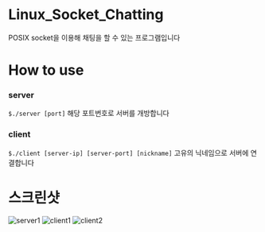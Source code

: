 # Linux_Socket_Chatting
POSIX socket을 이용해 채팅을 할 수 있는 프로그램입니다

# How to use
### server
`$./server [port]`
해당 포트번호로 서버를 개방합니다

### client
`$./client [server-ip] [server-port] [nickname]`
고유의 닉네임으로 서버에 연결합니다

# 스크린샷
![server1](https://github.com/SoinDosa/Linux_Socket_Chatting/assets/28949163/0e70929c-0a4e-48b5-92a8-7ce97656cd2c)
![client1](https://github.com/SoinDosa/Linux_Socket_Chatting/assets/28949163/1629250f-cdeb-4349-9ca4-174d4f45c643)
![client2](https://github.com/SoinDosa/Linux_Socket_Chatting/assets/28949163/f63c72ab-c18b-41ba-8a3c-9393214ecd6a)
